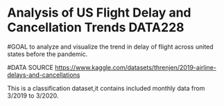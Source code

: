 # Analysis of US Flight Delay and Cancellation Trends DATA228


#GOAL 
to analyze and visualize the trend in delay of flight across united states before the pandemic.

#DATA SOURCE
https://www.kaggle.com/datasets/threnjen/2019-airline-delays-and-cancellations

This is a classification dataset,it contains included monthly data from 3/2019 to 3/2020. 
